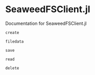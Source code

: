 # SeaweedFSClient.jl

Documentation for SeaweedFSClient.jl

```@docs
create
```

```@docs
filedata
```

```@docs
save
```

```@docs
read
```

```@docs
delete
```
